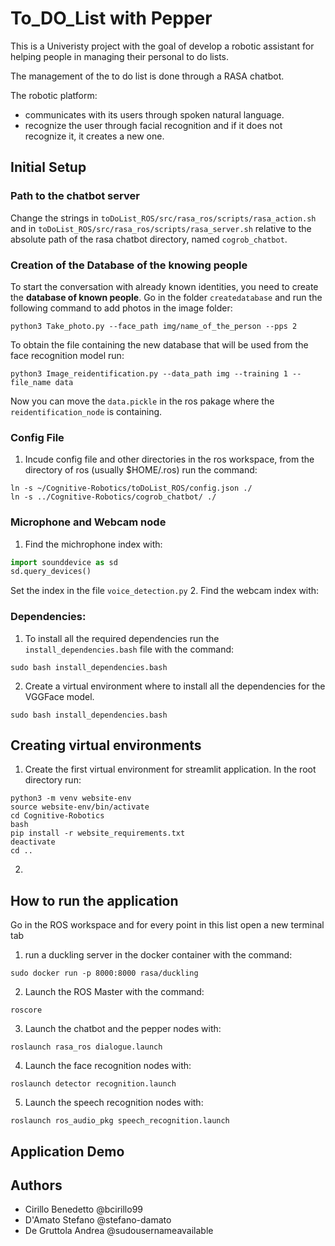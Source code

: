 # To_DO_List with Pepper
This is a Univeristy project with the goal of develop a robotic assistant for helping people in managing their personal to do lists.

The management of the to do list is done through a RASA chatbot.
  
The robotic platform:
- communicates with its users through spoken natural language.
- recognize the user through facial recognition and if it does not recognize it, it creates a new one.

## Initial Setup

### Path to the chatbot server

Change the strings in `toDoList_ROS/src/rasa_ros/scripts/rasa_action.sh` and in `toDoList_ROS/src/rasa_ros/scripts/rasa_server.sh` relative to the absolute path of the rasa chatbot directory, named `cogrob_chatbot`.

### Creation of the Database of the knowing people

To start the conversation with already known identities, you need to create the **database of known people**. Go in the folder `createdatabase` and run the following command to add photos in the image folder:
```
python3 Take_photo.py --face_path img/name_of_the_person --pps 2
```
To obtain the file containing the new database that will be used from the face recognition model run:
```
python3 Image_reidentification.py --data_path img --training 1 --file_name data
```
Now you can move the `data.pickle` in the ros pakage where the `reidentification_node` is containing.

### Config File
1. Incude config file and other directories in the ros workspace, from the directory of ros (usually $HOME/.ros) run the command:
```
ln -s ~/Cognitive-Robotics/toDoList_ROS/config.json ./
ln -s ../Cognitive-Robotics/cogrob_chatbot/ ./
```

### Microphone and Webcam node
1. Find the michrophone index with:
```python
import sounddevice as sd
sd.query_devices()
```
Set the index in the file `voice_detection.py`
2. Find the webcam index with:

### Dependencies:

1. To install all the required dependencies run the `install_dependencies.bash` file with the command:
```
sudo bash install_dependencies.bash
```
2. Create a virtual environment where to install all the dependencies for the VGGFace model.
```
sudo bash install_dependencies.bash
```

## Creating virtual environments
1. Create the first virtual environment for streamlit application. In the root directory run:
```
python3 -m venv website-env
source website-env/bin/activate
cd Cognitive-Robotics
bash
pip install -r website_requirements.txt
deactivate
cd ..
```

2.

## How to run the application
Go in the ROS workspace and for every point in this list open a new terminal tab
1. run a duckling server in the docker container with the command:
```
sudo docker run -p 8000:8000 rasa/duckling
```
2. Launch the ROS Master with the command:
```
roscore
```
3. Launch the chatbot and the pepper nodes with:
```
roslaunch rasa_ros dialogue.launch
```
4. Launch the face recognition nodes with:
```
roslaunch detector recognition.launch
```
5. Launch the speech recognition nodes with:
```
roslaunch ros_audio_pkg speech_recognition.launch
```

## Application Demo

## Authors
- Cirillo Benedetto @bcirillo99
- D'Amato Stefano @stefano-damato
- De Gruttola Andrea @sudousernameavailable

